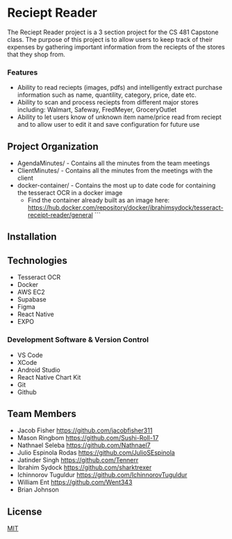 # Reciept Reader
The Reciept Reader project is a 3 section project for the CS 481 Capstone class. The purpose of this project is to allow users to keep track of their expenses by gathering important information from the reciepts of the stores that they shop from.

### Features
- Ability to read reciepts (images, pdfs) and intelligently extract purchase information such as name, quantility, category, price, date etc.
- Ability to scan and process reciepts from different major stores including: Walmart, Safeway, FredMeyer, GroceryOutlet
- Ability to let users know of unknown item name/price read from reciept and to allow user to edit it and save configuration for future use

## Project Organization
- AgendaMinutes/ - Contains all the minutes from the team meetings
- ClientMinutes/ -  Contains all the minutes from the meetings with the client
- docker-container/ - Contains the most up to date code for containing the tesseract OCR in a docker image
  - Find the container already built as an image here: https://hub.docker.com/repository/docker/ibrahimsydock/tesseract-receipt-reader/general ```

## Installation


## Technologies

- Tesseract OCR
- Docker
- AWS EC2
- Supabase
- Figma
- React Native
- EXPO

### Development Software & Version Control

- VS Code
- XCode
- Android Studio
- React Native Chart Kit
- Git
- Github

## Team Members
- Jacob Fisher https://github.com/jacobfisher311
- Mason Ringbom https://github.com/Sushi-Roll-17
- Nathnael Seleba https://github.com/Nathnael7
- Julio Espinola Rodas https://github.com/JulioSEspinola
- Jatinder Singh https://github.com/Tennerr
- Ibrahim Sydock https://github.com/sharktrexer
- Ichinnorov Tuguldur https://github.com/IchinnorovTuguldur
- William Ent https://github.com/Went343
- Brian Johnson

## License

[MIT](https://choosealicense.com/licenses/mit/)
